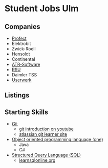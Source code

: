# Student Jobs Ulm

## Companies
* [Profect](https://profect.de)
* Elektrobit
* Zwick-Roell
* Hensoldt
* Continental
* [ATR-Software](https://www.atr-software.de/)
* [RSU](https://www.rsu.de/)
* Daimler TSS
* [Userwerk](https://www.userwerk.com/)

## Listings

## Starting Skills
* [Git](https://en.wikipedia.org/wiki/Git)
  * [git introduction on youtube](https://youtube.com/playlist?list=PL2We04F3Y_43ZNJZgejdTRVv8pm8l1Yjw) 
  * [atlassian git learner site](https://www.atlassian.com/git)
* [Object oriented programming language (one)](https://en.wikipedia.org/wiki/List_of_object-oriented_programming_languages)
  * Java
  * C#
* [Structured Query Language (SQL)](https://en.wikipedia.org/wiki/SQL)
  * [learnsqlonline.org](https://www.learnsqlonline.org/)
